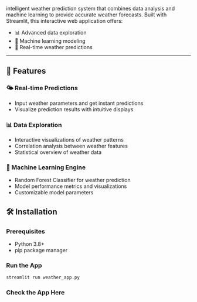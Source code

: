 intelligent weather prediction system that combines data analysis and machine learning to provide accurate weather forecasts. Built with Streamlit, this interactive web application offers:

- 📊 Advanced data exploration
- 🤖 Machine learning modeling
- 🔮 Real-time weather predictions

---

## 🚀 Features

### 🌤️ Real-time Predictions
- Input weather parameters and get instant predictions
- Visualize prediction results with intuitive displays

### 📊 Data Exploration
- Interactive visualizations of weather patterns
- Correlation analysis between weather features
- Statistical overview of weather data

### 🤖 Machine Learning Engine
- Random Forest Classifier for weather prediction
- Model performance metrics and visualizations
- Customizable model parameters

## 🛠️ Installation

### Prerequisites
- Python 3.8+
- pip package manager

### Run the App
```bash
streamlit run weather_app.py
```
### Check the App Here


